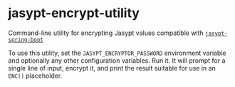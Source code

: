 # jasypt-encrypt-utility
Command-line utility for encrypting Jasypt values compatible with 
[`jasypt-spring-boot`](https://github.com/ulisesbocchio/jasypt-spring-boot)

To use this utility, set the `JASYPT_ENCRYPTOR_PASSWORD` environment variable and optionally
any other configuration variables. Run it. It will prompt for a single line of input,
encrypt it, and print the result suitable for use in an `ENC()` placeholder.
